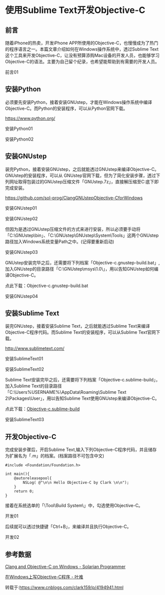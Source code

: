 
# 使用Sublime Text开发Objective-C #

## 前言 ##

随着iPhone的热卖，开发iPhone APP所使用的Objective-C，也慢慢成为了热门的程序语言之一。本篇文章介绍如何在Windows操作系统中，透过Sublime Text这个工具来开发Objective-C，让没有预算添购Mac设备的开发人员，也能够学习Objective-C的语法。主要为自己留个纪录，也希望能帮助到有需要的开发人员。

前言01

## 安装Python ##

必须要先安装Python，接着安装GNUstep，才能在Windows操作系统中编译Objective-C。而Python的安装程序，可以从Python官网下载。

https://www.python.org/

安装Python01

安装Python02

## 安装GNUstep ##

装完Python，接着安装GNUstep，之后就能透过GNUstep来编译Objective-C。GNUstep的安装程序，可以从 GNUstep官网下载，但为了简化安装步骤，透过下列网址取得包装过的GNUstep压缩文件「GNUstep.7z」，直接解压缩至C:底下即完成安装。

https://github.com/sol-prog/ClangGNUstepObjective-CforWindows

安装GNUstep01

安装GNUstep02

但因为是透过GNUstep压缩文件的方式来进行安装，所以必须要手动将「C:\GNUstep\bin」、「C:\GNUstep\GNUstep\System\Tools」这两个GNUstep路径加入Windows系统变量Path之中。(记得要重新启动)

安装GNUstep03

GNUstep安装完毕之后，还需要将下列档案「Objective-c.gnustep-build.bat」,加入GNUstep的目录路径「C:\GNUstep\msys\1.0\」，用以告知GNUstep如何编译Objective-C。

点此下载：Objective-c.gnustep-build.bat

安装GNUstep04

## 安装Sublime Text ##

装完GNUstep，接着安装Sublime Text，之后就能透过Sublime Text来编译Objective-C程序代码。而Sublime Text的安装程序，可以从Sublime Text官网下载。

http://www.sublimetext.com/

安装SublimeText01

安装SublimeText02

Sublime Text安装完毕之后，还需要将下列档案「Objective-c.sublime-build」，加入Sublime Text的目录路径「C:\Users\%USERNAME%\AppData\Roaming\Sublime Text 2\Packages\User」，用以告知Sublime Text使用GNUstep来编译Objective-C。

点此下载：[Objective-c.sublime-build](http://files.dotblogs.com.tw/clark/1412/201412316488474.rar)

安装SublimeText03

## 开发Objective-C ##

完成安装步骤后，开启Sublime Text,输入下列Objective-C程序代码，并且储存为扩展名为「.m」的档案。(档案路径不可包含中文)

```
#include <Foundation/Foundation.h>
 
int main(){
    @autoreleasepool{
        NSLog( @"\n\n Hello Objective-C by Clark \n\n");
    }
    return 0;
}
```

接着在系统选单的「\Tool\Build System\」中，勾选使用Objective-C。

开发01

后续就可以透过快捷键「Ctrl+B」，来编译并且执行Objective-C。

开发02

## 参考数据 ##

[Clang and Objective-C on Windows - Solarian Programmer](https://solarianprogrammer.com/2012/03/21/clang-objective-c-windows/)

[在Windows上写Objective-C程序 - 叶难](http://yehnan.blogspot.tw/2012/03/windowsobjective-cgnustepclangllvm.html)

转载于:https://www.cnblogs.com/clark159/p/4194941.html